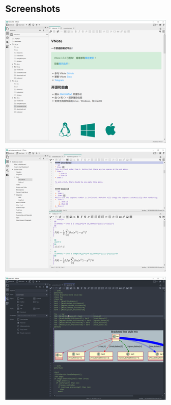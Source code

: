 # Screenshots
![Light Theme](vx_images/4948717110870.png)

![](vx_images/90420129296.png)

![Dark Theme](vx_images/4085821110870.png)